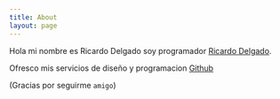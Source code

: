 ```yaml
---
title: About
layout: page
---
```


Hola mi nombre es Ricardo Delgado soy programador <a rel="me" target="_blank" href="https://twitter.com/ricar_obando">Ricardo Delgado</a>.

Ofresco mis servicios de diseño y programacion <a href="https://github.com/ricardodelgado1">Github</a>

(Gracias por seguirme `amigo`)